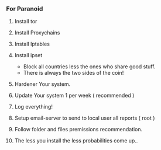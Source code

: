 <h3> For Paranoid </h3>

1.  Install tor
2.  Install Proxychains
3.  Install Iptables
4.  Install ipset

    - Block all countries less the ones who share good stuff.
    - There is always the two sides of the coin!

5.  Hardener Your system.
6.  Update Your system 1 per week ( recommended )
7.  Log everything!
8.  Setup email-server to send to local user all reports ( root )
9.  Follow folder and files premissions recommendation.
10. The less you install the less probabilities come up..
